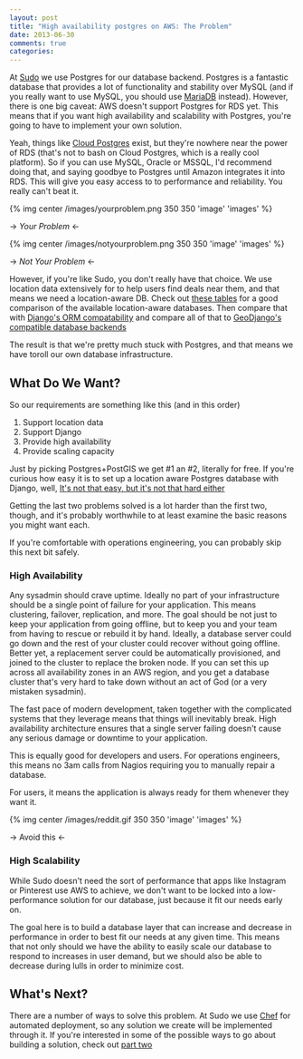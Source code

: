 ```yaml
---
layout: post
title: "High availability postgres on AWS: The Problem"
date: 2013-06-30 
comments: true
categories: 
---
```

At [Sudo](http://gosudo.com) we use Postgres for our database backend. Postgres 
is a fantastic database that provides a lot of functionality and stability over 
MySQL (and if you really want to use MySQL, you should use 
[MariaDB](http://mariadb.org/) instead). However, there is one big caveat: 
AWS doesn't support Postgres for RDS yet. This means that if you want high 
availability and scalability with Postgres, you're going to have to implement 
your own solution. 

Yeah, things like [Cloud Postgres](http://www.cloudpostgres.com/) exist, but 
they're nowhere near the power of RDS (that's not to bash on Cloud Postgres, 
which is a really cool platform). So if you can use MySQL, Oracle or MSSQL, 
I'd recommend doing that, and saying goodbye to  Postgres until Amazon 
integrates it into RDS. This will give you easy access to to performance and
reliability. You really can't beat it. 

{% img center /images/yourproblem.png 350 350 'image' 'images' %}


-> *Your Problem* <-


{% img center /images/notyourproblem.png 350 350 'image' 'images' %}


-> *Not Your Problem* <-

However, if you're like Sudo, you don't really have that choice. We use location
data extensively for to help users find deals near them, and that means we need 
a location-aware DB. Check out 
[these tables](http://www.bostongis.com/PrinterFriendly.aspx?content_name=sqlserver2008_postgis_mysql_compare)
for a good comparison of the available location-aware databases. Then compare that with 
[Django's ORM compatability](https://docs.djangoproject.com/en/dev/ref/databases/#using-a-3rd-party-database-backend)
and compare all of that to [GeoDjango's compatible database
backends](https://docs.djangoproject.com/en/dev/ref/contrib/gis/db-api/)

The result is that we're pretty much stuck with Postgres, and that means
we have toroll our own database infrastructure.

## What Do We Want?

So our requirements are something like this (and in this order)

1. Support location data
2. Support Django
3. Provide high availability
4. Provide scaling capacity

Just by picking Postgres+PostGIS we get #1 an #2, literally for free. If you're
curious how easy it is to set up a location aware Postgres database with Django,
well, [It's not that easy, but it's not that
hard either](https://docs.djangoproject.com/en/dev/ref/contrib/gis/install/postgis/)

Getting the last two problems solved is a lot harder than the first two, though,
and it's probably worthwhile to at least examine the basic reasons you might
want each. 

If you're comfortable with operations engineering, you can probably skip this 
next bit safely. 


### High Availability


Any sysadmin should crave uptime. Ideally no part of your
infrastructure should be a single point of failure for your application. This
means clustering, failover, replication, and more. The goal should be not just 
to keep your application from going offline, but to keep you and your team 
from having to rescue or rebuild it by hand. Ideally, a database server could 
go down and the rest of your cluster could recover without going offline. Better
yet, a replacement server could be automatically provisioned, and joined to the 
cluster to replace the broken node. If you can set this up across all 
availability zones in an AWS region, and you get a database cluster that's very 
hard to take down without an act of God (or a very mistaken sysadmin).

The fast pace of modern development, taken together with the complicated systems
that they leverage means that things will inevitably break. High availability
architecture ensures that a single server failing doesn't cause any serious
damage or downtime to your application.

This is equally good for developers and users. For operations engineers, this 
means no 3am calls from Nagios requiring you to manually repair a database.

For users, it means the application is always ready for them whenever they want
it. 


{% img center /images/reddit.gif 350 350 'image' 'images' %}

-> Avoid this <-


### High Scalability

While Sudo doesn't need the sort of performance that apps like Instagram or
Pinterest use AWS to achieve, we don't want to be locked into a low-performance
solution for our database, just because it fit our needs early on. 

The goal here is to build a database layer that can increase and decrease in
performance in order to best fit our needs at any given time. This
means that not only should we have the ability to easily scale our database 
to respond to increases in user demand, but we should also be able to decrease
during lulls in order to minimize cost.

What's Next?
------------

There are a number of ways to solve this problem. At Sudo we use
[Chef](http://www.opscode.com/chef/) for automated deployment, so any solution
we create will be implemented through it. If you're interested in some of the
possible ways to go about building a solution, check out [part two](#) 
